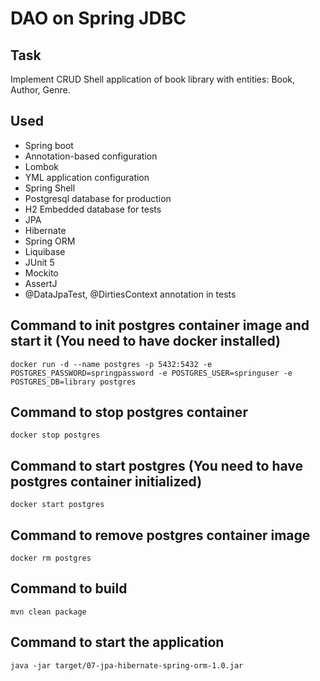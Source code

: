 # DAO on Spring JDBC 

## Task
Implement CRUD Shell application of book library with entities: Book, Author, Genre.

## Used
- Spring boot
- Annotation-based configuration
- Lombok
- YML application configuration
- Spring Shell
- Postgresql database for production
- H2 Embedded database for tests
- JPA
- Hibernate
- Spring ORM
- Liquibase
- JUnit 5
- Mockito
- AssertJ
- @DataJpaTest, @DirtiesContext annotation in tests

## Command to init postgres container image and start it (You need to have docker installed)
`docker run -d --name postgres -p 5432:5432 -e POSTGRES_PASSWORD=springpassword -e POSTGRES_USER=springuser -e POSTGRES_DB=library postgres`

## Command to stop postgres container
`docker stop postgres`

## Command to start postgres (You need to have postgres container initialized)
`docker start postgres`

## Command to remove postgres container image
`docker rm postgres`

## Command to build
`mvn clean package`

## Command to start the application
`java -jar target/07-jpa-hibernate-spring-orm-1.0.jar`
